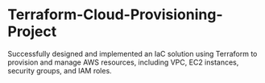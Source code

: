 # Terraform-Cloud-Provisioning-Project
Successfully designed and implemented an IaC solution using Terraform to provision and manage AWS resources, including VPC, EC2 instances, security groups, and IAM roles.
